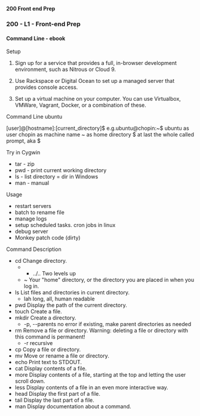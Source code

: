 **200 Front end Prep** 

### 200 - L1 - Front-end Prep

#### Command Line - ebook

Setup

1. Sign up for a service that provides a full, in-browser development environment, such as Nitrous or Cloud 9. 

2. Use Rackspace or Digital Ocean to set up a managed server that provides console access.

3. Set up a virtual machine on your computer. You can use Virtualbox, VMWare, Vagrant, Docker, or a combination of these.

Command Line ubuntu

[user]@[hostname]:[current_directory]$
e.g.ubuntu@chopin:~$
ubuntu as user
chopin as machine name
~ as home directory
$ at last
the whole called prompt, aka $

Try in Cygwin
- tar - zip
- pwd - print current working directory
- ls - list directory = dir in Windows
- man - manual

Usage
- restart servers
- batch to rename file
- manage logs
- setup scheduled tasks. cron jobs in linux
- debug server
- Monkey patch code (dirty)

Command	Description
- cd	Change directory.
  + - ../.. Two levels up
  + ~     Your "home" directory, or the directory you are placed in when you log in.
- ls	List files and directories in current directory.
  + lah long, all, human readable 
- pwd	Display the path of the current directory.
- touch	Create a file.
- mkdir	Create a directory.
  + -p, --parents no error if existing, make parent directories as needed
- rm	Remove a file or directory. Warning: deleting a file or directory with this command is permanent!
  + -r recursive
- cp	Copy a file or directory.
- mv	Move or rename a file or directory.
- echo	Print text to STDOUT.
- cat	Display contents of a file.
- more	Display contents of a file, starting at the top and letting the user scroll down.
- less	Display contents of a file in an even more interactive way.
- head	Display the first part of a file.
- tail	Display the last part of a file.
- man	Display documentation about a command.
